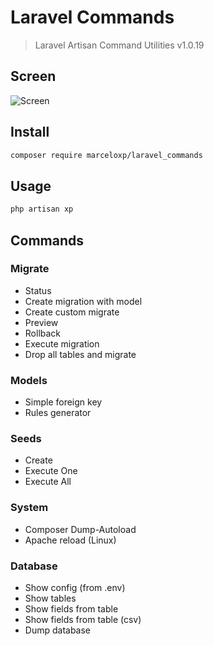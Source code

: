 # Laravel Commands

> Laravel Artisan Command Utilities v1.0.19

## Screen

![Screen](https://raw.githubusercontent.com/marceloxp/laravel_commands/master/screen-v4.png "Screen")

## Install

```bash
composer require marceloxp/laravel_commands
```

## Usage

```bash
php artisan xp
```

## Commands

### Migrate

- Status
- Create migration with model
- Create custom migrate
- Preview
- Rollback
- Execute migration
- Drop all tables and migrate

### Models

- Simple foreign key
- Rules generator

### Seeds

- Create
- Execute One
- Execute All

### System

- Composer Dump-Autoload
- Apache reload (Linux)

### Database

- Show config (from .env)
- Show tables
- Show fields from table
- Show fields from table (csv)
- Dump database